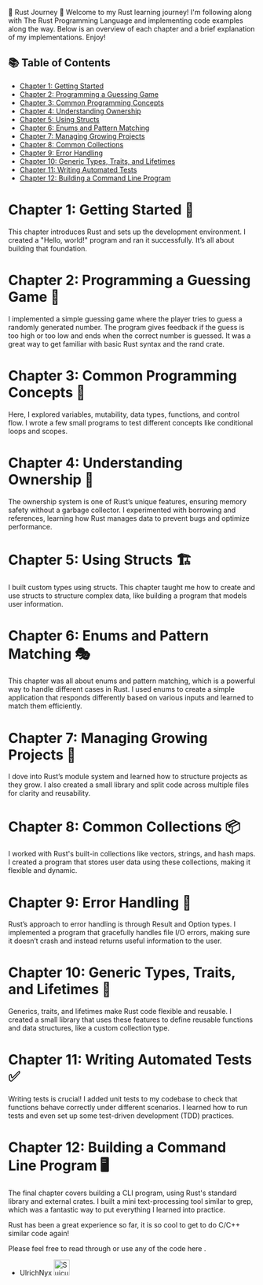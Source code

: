 🚀 Rust Journey 🚀
Welcome to my Rust learning journey! I'm following along with The Rust Programming Language and implementing code examples along the way. Below is an overview of each chapter and a brief explanation of my implementations. Enjoy!

## 📚 Table of Contents

- [Chapter 1: Getting Started](#chapter-1-getting-started)
- [Chapter 2: Programming a Guessing Game](#chapter-2-programming-a-guessing-game)
- [Chapter 3: Common Programming Concepts](#chapter-3-common-programming-concepts)
- [Chapter 4: Understanding Ownership](#chapter-4-understanding-ownership)
- [Chapter 5: Using Structs](#chapter-5-using-structs)
- [Chapter 6: Enums and Pattern Matching](#chapter-6-enums-and-pattern-matching)
- [Chapter 7: Managing Growing Projects](#chapter-7-managing-growing-projects)
- [Chapter 8: Common Collections](#chapter-8-common-collections)
- [Chapter 9: Error Handling](#chapter-9-error-handling)
- [Chapter 10: Generic Types, Traits, and Lifetimes](#chapter-10-generic-types-traits-and-lifetimes)
- [Chapter 11: Writing Automated Tests](#chapter-11-writing-automated-tests)
- [Chapter 12: Building a Command Line Program](#chapter-12-building-a-command-line-program)

# Chapter 1: Getting Started 🏁

This chapter introduces Rust and sets up the development environment. I created a "Hello, world!" program and ran it successfully. It’s all about building that foundation.

# Chapter 2: Programming a Guessing Game 🎲

I implemented a simple guessing game where the player tries to guess a randomly generated number. The program gives feedback if the guess is too high or too low and ends when the correct number is guessed. It was a great way to get familiar with basic Rust syntax and the rand crate.

# Chapter 3: Common Programming Concepts 🧠

Here, I explored variables, mutability, data types, functions, and control flow. I wrote a few small programs to test different concepts like conditional loops and scopes.

# Chapter 4: Understanding Ownership 🦀

The ownership system is one of Rust’s unique features, ensuring memory safety without a garbage collector. I experimented with borrowing and references, learning how Rust manages data to prevent bugs and optimize performance.

# Chapter 5: Using Structs 🏗️

I built custom types using structs. This chapter taught me how to create and use structs to structure complex data, like building a program that models user information.

# Chapter 6: Enums and Pattern Matching 🎭

This chapter was all about enums and pattern matching, which is a powerful way to handle different cases in Rust. I used enums to create a simple application that responds differently based on various inputs and learned to match them efficiently.

# Chapter 7: Managing Growing Projects 🏢

I dove into Rust’s module system and learned how to structure projects as they grow. I also created a small library and split code across multiple files for clarity and reusability.

# Chapter 8: Common Collections 📦

I worked with Rust's built-in collections like vectors, strings, and hash maps. I created a program that stores user data using these collections, making it flexible and dynamic.

# Chapter 9: Error Handling 🚨

Rust’s approach to error handling is through Result and Option types. I implemented a program that gracefully handles file I/O errors, making sure it doesn’t crash and instead returns useful information to the user.

# Chapter 10: Generic Types, Traits, and Lifetimes 🔄

Generics, traits, and lifetimes make Rust code flexible and reusable. I created a small library that uses these features to define reusable functions and data structures, like a custom collection type.

# Chapter 11: Writing Automated Tests ✅

Writing tests is crucial! I added unit tests to my codebase to check that functions behave correctly under different scenarios. I learned how to run tests and even set up some test-driven development (TDD) practices.

# Chapter 12: Building a Command Line Program 🖥️

The final chapter covers building a CLI program, using Rust's standard library and external crates. I built a mini text-processing tool similar to grep, which was a fantastic way to put everything I learned into practice.

Rust has been a great experience so far, it is so cool to get to do C/C++ similar code again!

Please feel free to read through or use any of the code here .

- UlrichNyx
  <img src="https://64.media.tumblr.com/9e501ee6984a28f60f5dc244606548e0/tumblr_n9rijb2Un21r7tm2fo1_500.gif" width="32" height="32" alt="Suicune Run">
